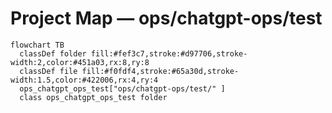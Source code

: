 # Project Map — ops/chatgpt-ops/test

```mermaid
flowchart TB
  classDef folder fill:#fef3c7,stroke:#d97706,stroke-width:2,color:#451a03,rx:8,ry:8
  classDef file fill:#f0fdf4,stroke:#65a30d,stroke-width:1.5,color:#422006,rx:4,ry:4
  ops_chatgpt_ops_test["ops/chatgpt-ops/test/" ]
  class ops_chatgpt_ops_test folder
```
